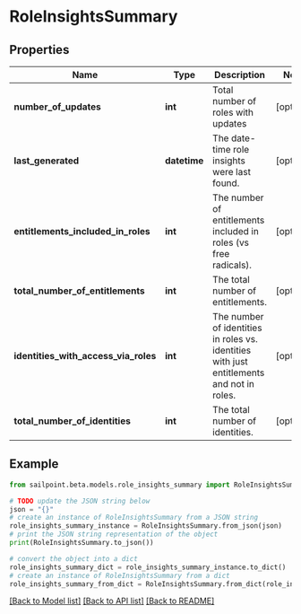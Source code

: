 # RoleInsightsSummary


## Properties

Name | Type | Description | Notes
------------ | ------------- | ------------- | -------------
**number_of_updates** | **int** | Total number of roles with updates | [optional] 
**last_generated** | **datetime** | The date-time role insights were last found. | [optional] 
**entitlements_included_in_roles** | **int** | The number of entitlements included in roles (vs free radicals). | [optional] 
**total_number_of_entitlements** | **int** | The total number of entitlements. | [optional] 
**identities_with_access_via_roles** | **int** | The number of identities in roles vs. identities with just entitlements and not in roles. | [optional] 
**total_number_of_identities** | **int** | The total number of identities. | [optional] 

## Example

```python
from sailpoint.beta.models.role_insights_summary import RoleInsightsSummary

# TODO update the JSON string below
json = "{}"
# create an instance of RoleInsightsSummary from a JSON string
role_insights_summary_instance = RoleInsightsSummary.from_json(json)
# print the JSON string representation of the object
print(RoleInsightsSummary.to_json())

# convert the object into a dict
role_insights_summary_dict = role_insights_summary_instance.to_dict()
# create an instance of RoleInsightsSummary from a dict
role_insights_summary_from_dict = RoleInsightsSummary.from_dict(role_insights_summary_dict)
```
[[Back to Model list]](../README.md#documentation-for-models) [[Back to API list]](../README.md#documentation-for-api-endpoints) [[Back to README]](../README.md)


